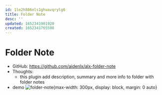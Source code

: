 ```yaml
---
id: 1lo2h886nls1ghuavqrylg6
title: Folder Note
desc: ''
updated: 1652341901920
created: 1652341765508
---
```

# Folder Note

- GitHub: https://github.com/aidenlx/alx-folder-note
- Thoughts:
    - this plugin add description, summary and more info to folder with folder notes
- demo ![folder-note](https://user-images.githubusercontent.com/31102694/128635308-0a58279e-8bf0-4608-9330-fe11180953dd.png){max-width: 300px, display: block, margin: 0 auto}